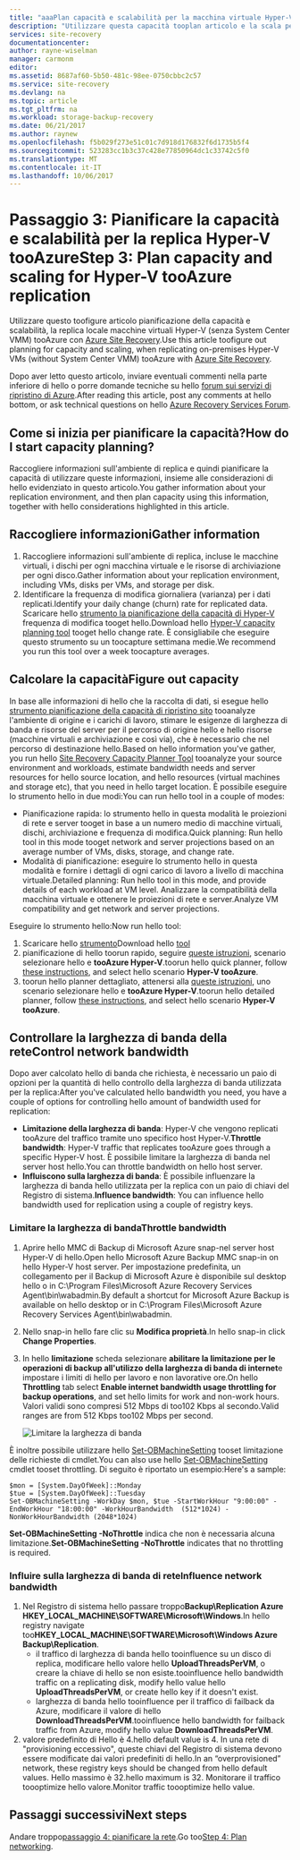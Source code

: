 ```yaml
---
title: "aaaPlan capacità e scalabilità per la macchina virtuale Hyper-V replica (senza VMM) tooAzure con Azure Site Recovery | Documenti Microsoft"
description: "Utilizzare questa capacità tooplan articolo e la scala per la replica delle macchine virtuali Hyper-V tooAzure con Azure Site Recovery"
services: site-recovery
documentationcenter: 
author: rayne-wiselman
manager: carmonm
editor: 
ms.assetid: 8687af60-5b50-481c-98ee-0750cbbc2c57
ms.service: site-recovery
ms.devlang: na
ms.topic: article
ms.tgt_pltfrm: na
ms.workload: storage-backup-recovery
ms.date: 06/21/2017
ms.author: raynew
ms.openlocfilehash: f5b029f273e51c01c7d918d176832f6d1735b5f4
ms.sourcegitcommit: 523283cc1b3c37c428e77850964dc1c33742c5f0
ms.translationtype: MT
ms.contentlocale: it-IT
ms.lasthandoff: 10/06/2017
---
```

# <a name="step-3-plan-capacity-and-scaling-for-hyper-v-tooazure-replication"></a><span data-ttu-id="ac9c9-103">Passaggio 3: Pianificare la capacità e scalabilità per la replica Hyper-V tooAzure</span><span class="sxs-lookup"><span data-stu-id="ac9c9-103">Step 3: Plan capacity and scaling for Hyper-V tooAzure replication</span></span>

<span data-ttu-id="ac9c9-104">Utilizzare questo toofigure articolo pianificazione della capacità e scalabilità, la replica locale macchine virtuali Hyper-V (senza System Center VMM) tooAzure con [Azure Site Recovery](site-recovery-overview.md).</span><span class="sxs-lookup"><span data-stu-id="ac9c9-104">Use this article toofigure out planning for capacity and scaling, when replicating on-premises Hyper-V VMs (without System Center VMM) tooAzure with [Azure Site Recovery](site-recovery-overview.md).</span></span>

<span data-ttu-id="ac9c9-105">Dopo aver letto questo articolo, inviare eventuali commenti nella parte inferiore di hello o porre domande tecniche su hello [forum sui servizi di ripristino di Azure](https://social.msdn.microsoft.com/forums/azure/home?forum=hypervrecovmgr).</span><span class="sxs-lookup"><span data-stu-id="ac9c9-105">After reading this article, post any comments at hello bottom, or ask technical questions on hello [Azure Recovery Services Forum](https://social.msdn.microsoft.com/forums/azure/home?forum=hypervrecovmgr).</span></span>


## <a name="how-do-i-start-capacity-planning"></a><span data-ttu-id="ac9c9-106">Come si inizia per pianificare la capacità?</span><span class="sxs-lookup"><span data-stu-id="ac9c9-106">How do I start capacity planning?</span></span>


<span data-ttu-id="ac9c9-107">Raccogliere informazioni sull'ambiente di replica e quindi pianificare la capacità di utilizzare queste informazioni, insieme alle considerazioni di hello evidenziato in questo articolo.</span><span class="sxs-lookup"><span data-stu-id="ac9c9-107">You gather information about your replication environment, and then plan capacity using this information, together with hello considerations highlighted in this article.</span></span>


## <a name="gather-information"></a><span data-ttu-id="ac9c9-108">Raccogliere informazioni</span><span class="sxs-lookup"><span data-stu-id="ac9c9-108">Gather information</span></span>

1. <span data-ttu-id="ac9c9-109">Raccogliere informazioni sull'ambiente di replica, incluse le macchine virtuali, i dischi per ogni macchina virtuale e le risorse di archiviazione per ogni disco.</span><span class="sxs-lookup"><span data-stu-id="ac9c9-109">Gather information about your replication environment, including VMs, disks per VMs, and storage per disk.</span></span>
2. <span data-ttu-id="ac9c9-110">Identificare la frequenza di modifica giornaliera (varianza) per i dati replicati.</span><span class="sxs-lookup"><span data-stu-id="ac9c9-110">Identify your daily change (churn) rate for replicated data.</span></span> <span data-ttu-id="ac9c9-111">Scaricare hello [strumento la pianificazione della capacità di Hyper-V](https://www.microsoft.com/download/details.aspx?id=39057) frequenza di modifica tooget hello.</span><span class="sxs-lookup"><span data-stu-id="ac9c9-111">Download hello [Hyper-V capacity planning tool](https://www.microsoft.com/download/details.aspx?id=39057) tooget hello change rate.</span></span> <span data-ttu-id="ac9c9-112">È consigliabile che eseguire questo strumento su un toocapture settimana medie.</span><span class="sxs-lookup"><span data-stu-id="ac9c9-112">We recommend you run this tool over a week toocapture averages.</span></span>
 

## <a name="figure-out-capacity"></a><span data-ttu-id="ac9c9-113">Calcolare la capacità</span><span class="sxs-lookup"><span data-stu-id="ac9c9-113">Figure out capacity</span></span>

<span data-ttu-id="ac9c9-114">In base alle informazioni di hello che la raccolta di dati, si esegue hello [strumento pianificazione della capacità di ripristino sito](http://aka.ms/asr-capacity-planner-excel) tooanalyze l'ambiente di origine e i carichi di lavoro, stimare le esigenze di larghezza di banda e risorse del server per il percorso di origine hello e hello risorse (macchine virtuali e archiviazione e così via), che è necessario che nel percorso di destinazione hello.</span><span class="sxs-lookup"><span data-stu-id="ac9c9-114">Based on hello information you've gather, you run hello [Site Recovery Capacity Planner Tool](http://aka.ms/asr-capacity-planner-excel) tooanalyze your source environment and workloads, estimate bandwidth needs and server resources for hello source location, and hello resources (virtual machines and storage etc), that you need in hello target location.</span></span> <span data-ttu-id="ac9c9-115">È possibile eseguire lo strumento hello in due modi:</span><span class="sxs-lookup"><span data-stu-id="ac9c9-115">You can run hello tool in a couple of modes:</span></span>

- <span data-ttu-id="ac9c9-116">Pianificazione rapida: lo strumento hello in questa modalità le proiezioni di rete e server tooget in base a un numero medio di macchine virtuali, dischi, archiviazione e frequenza di modifica.</span><span class="sxs-lookup"><span data-stu-id="ac9c9-116">Quick planning: Run hello tool in this mode tooget network and server projections based on an average number of VMs, disks, storage, and change rate.</span></span>
- <span data-ttu-id="ac9c9-117">Modalità di pianificazione: eseguire lo strumento hello in questa modalità e fornire i dettagli di ogni carico di lavoro a livello di macchina virtuale.</span><span class="sxs-lookup"><span data-stu-id="ac9c9-117">Detailed planning: Run hello tool in this mode, and provide details of each workload at VM level.</span></span> <span data-ttu-id="ac9c9-118">Analizzare la compatibilità della macchina virtuale e ottenere le proiezioni di rete e server.</span><span class="sxs-lookup"><span data-stu-id="ac9c9-118">Analyze VM compatibility and get network and server projections.</span></span>

<span data-ttu-id="ac9c9-119">Eseguire lo strumento hello:</span><span class="sxs-lookup"><span data-stu-id="ac9c9-119">Now run hello tool:</span></span>

1. <span data-ttu-id="ac9c9-120">Scaricare hello [strumento](http://aka.ms/asr-capacity-planner-excel)</span><span class="sxs-lookup"><span data-stu-id="ac9c9-120">Download hello [tool](http://aka.ms/asr-capacity-planner-excel)</span></span>
2. <span data-ttu-id="ac9c9-121">pianificazione di hello toorun rapido, seguire [queste istruzioni](site-recovery-capacity-planner.md#run-the-quick-planner), scenario selezionare hello e **tooAzure Hyper-V**.</span><span class="sxs-lookup"><span data-stu-id="ac9c9-121">toorun hello quick planner, follow [these instructions](site-recovery-capacity-planner.md#run-the-quick-planner), and select hello scenario **Hyper-V tooAzure**.</span></span>
3. <span data-ttu-id="ac9c9-122">toorun hello planner dettagliato, attenersi alla [queste istruzioni](site-recovery-capacity-planner.md#run-the-detailed-planner), uno scenario selezionare hello e **tooAzure Hyper-V**.</span><span class="sxs-lookup"><span data-stu-id="ac9c9-122">toorun hello detailed planner, follow [these instructions](site-recovery-capacity-planner.md#run-the-detailed-planner), and select hello scenario **Hyper-V tooAzure**.</span></span>

## <a name="control-network-bandwidth"></a><span data-ttu-id="ac9c9-123">Controllare la larghezza di banda della rete</span><span class="sxs-lookup"><span data-stu-id="ac9c9-123">Control network bandwidth</span></span>

<span data-ttu-id="ac9c9-124">Dopo aver calcolato hello di banda che richiesta, è necessario un paio di opzioni per la quantità di hello controllo della larghezza di banda utilizzata per la replica:</span><span class="sxs-lookup"><span data-stu-id="ac9c9-124">After you've calculated hello bandwidth you need, you have a couple of options for controlling hello amount of bandwidth used for replication:</span></span>

* <span data-ttu-id="ac9c9-125">**Limitazione della larghezza di banda**: Hyper-V che vengono replicati tooAzure del traffico tramite uno specifico host Hyper-V.</span><span class="sxs-lookup"><span data-stu-id="ac9c9-125">**Throttle bandwidth**: Hyper-V traffic that replicates tooAzure goes through a specific Hyper-V host.</span></span> <span data-ttu-id="ac9c9-126">È possibile limitare la larghezza di banda nel server host hello.</span><span class="sxs-lookup"><span data-stu-id="ac9c9-126">You can throttle bandwidth on hello host server.</span></span>
* <span data-ttu-id="ac9c9-127">**Influiscono sulla larghezza di banda**: È possibile influenzare la larghezza di banda hello utilizzata per la replica con un paio di chiavi del Registro di sistema.</span><span class="sxs-lookup"><span data-stu-id="ac9c9-127">**Influence bandwidth**: You can influence hello bandwidth used for replication using a couple of registry keys.</span></span>

### <a name="throttle-bandwidth"></a><span data-ttu-id="ac9c9-128">Limitare la larghezza di banda</span><span class="sxs-lookup"><span data-stu-id="ac9c9-128">Throttle bandwidth</span></span>
1. <span data-ttu-id="ac9c9-129">Aprire hello MMC di Backup di Microsoft Azure snap-nel server host Hyper-V di hello.</span><span class="sxs-lookup"><span data-stu-id="ac9c9-129">Open hello Microsoft Azure Backup MMC snap-in on hello Hyper-V host server.</span></span> <span data-ttu-id="ac9c9-130">Per impostazione predefinita, un collegamento per il Backup di Microsoft Azure è disponibile sul desktop hello o in C:\Program Files\Microsoft Azure Recovery Services Agent\bin\wabadmin.</span><span class="sxs-lookup"><span data-stu-id="ac9c9-130">By default a shortcut for Microsoft Azure Backup is available on hello desktop or in C:\Program Files\Microsoft Azure Recovery Services Agent\bin\wabadmin.</span></span>
2. <span data-ttu-id="ac9c9-131">Nello snap-in hello fare clic su **Modifica proprietà**.</span><span class="sxs-lookup"><span data-stu-id="ac9c9-131">In hello snap-in click **Change Properties**.</span></span>
3. <span data-ttu-id="ac9c9-132">In hello **limitazione** scheda selezionare **abilitare la limitazione per le operazioni di backup all'utilizzo della larghezza di banda di internet**e impostare i limiti di hello per lavoro e non lavorative ore.</span><span class="sxs-lookup"><span data-stu-id="ac9c9-132">On hello **Throttling** tab select **Enable internet bandwidth usage throttling for backup operations**, and set hello limits for work and non-work hours.</span></span> <span data-ttu-id="ac9c9-133">Valori validi sono compresi 512 Mbps di too102 Kbps al secondo.</span><span class="sxs-lookup"><span data-stu-id="ac9c9-133">Valid ranges are from 512 Kbps too102 Mbps per second.</span></span>

    ![Limitare la larghezza di banda](./media/hyper-v-site-walkthrough-capacity/throttle2.png)

<span data-ttu-id="ac9c9-135">È inoltre possibile utilizzare hello [Set-OBMachineSetting](https://technet.microsoft.com/library/hh770409.aspx) tooset limitazione delle richieste di cmdlet.</span><span class="sxs-lookup"><span data-stu-id="ac9c9-135">You can also use hello [Set-OBMachineSetting](https://technet.microsoft.com/library/hh770409.aspx) cmdlet tooset throttling.</span></span> <span data-ttu-id="ac9c9-136">Di seguito è riportato un esempio:</span><span class="sxs-lookup"><span data-stu-id="ac9c9-136">Here's a sample:</span></span>

    $mon = [System.DayOfWeek]::Monday
    $tue = [System.DayOfWeek]::Tuesday
    Set-OBMachineSetting -WorkDay $mon, $tue -StartWorkHour "9:00:00" -EndWorkHour "18:00:00" -WorkHourBandwidth  (512*1024) -NonWorkHourBandwidth (2048*1024)

<span data-ttu-id="ac9c9-137">**Set-OBMachineSetting -NoThrottle** indica che non è necessaria alcuna limitazione.</span><span class="sxs-lookup"><span data-stu-id="ac9c9-137">**Set-OBMachineSetting -NoThrottle** indicates that no throttling is required.</span></span>

### <a name="influence-network-bandwidth"></a><span data-ttu-id="ac9c9-138">Influire sulla larghezza di banda di rete</span><span class="sxs-lookup"><span data-stu-id="ac9c9-138">Influence network bandwidth</span></span>
1. <span data-ttu-id="ac9c9-139">Nel Registro di sistema hello passare troppo**Backup\Replication Azure HKEY_LOCAL_MACHINE\SOFTWARE\Microsoft\Windows**.</span><span class="sxs-lookup"><span data-stu-id="ac9c9-139">In hello registry navigate too**HKEY_LOCAL_MACHINE\SOFTWARE\Microsoft\Windows Azure Backup\Replication**.</span></span>
   * <span data-ttu-id="ac9c9-140">il traffico di larghezza di banda hello tooinfluence su un disco di replica, modificare hello valore hello **UploadThreadsPerVM**, o creare la chiave di hello se non esiste.</span><span class="sxs-lookup"><span data-stu-id="ac9c9-140">tooinfluence hello bandwidth traffic on a replicating disk, modify hello value hello **UploadThreadsPerVM**, or create hello key if it doesn't exist.</span></span>
   * <span data-ttu-id="ac9c9-141">larghezza di banda hello tooinfluence per il traffico di failback da Azure, modificare il valore di hello **DownloadThreadsPerVM**.</span><span class="sxs-lookup"><span data-stu-id="ac9c9-141">tooinfluence hello bandwidth for failback traffic from Azure, modify hello value **DownloadThreadsPerVM**.</span></span>
2. <span data-ttu-id="ac9c9-142">valore predefinito di Hello è 4.</span><span class="sxs-lookup"><span data-stu-id="ac9c9-142">hello default value is 4.</span></span> <span data-ttu-id="ac9c9-143">In una rete di "provisioning eccessivo", queste chiavi del Registro di sistema devono essere modificate dai valori predefiniti di hello.</span><span class="sxs-lookup"><span data-stu-id="ac9c9-143">In an “overprovisioned” network, these registry keys should be changed from hello default values.</span></span> <span data-ttu-id="ac9c9-144">Hello massimo è 32.</span><span class="sxs-lookup"><span data-stu-id="ac9c9-144">hello maximum is 32.</span></span> <span data-ttu-id="ac9c9-145">Monitorare il traffico toooptimize hello valore.</span><span class="sxs-lookup"><span data-stu-id="ac9c9-145">Monitor traffic toooptimize hello value.</span></span>

## <a name="next-steps"></a><span data-ttu-id="ac9c9-146">Passaggi successivi</span><span class="sxs-lookup"><span data-stu-id="ac9c9-146">Next steps</span></span>

<span data-ttu-id="ac9c9-147">Andare troppo[passaggio 4: pianificare la rete](hyper-v-site-walkthrough-network.md).</span><span class="sxs-lookup"><span data-stu-id="ac9c9-147">Go too[Step 4: Plan networking](hyper-v-site-walkthrough-network.md).</span></span>
